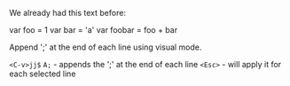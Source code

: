 We already had this text before:

var foo = 1
var bar = 'a'
var foobar = foo + bar

Append ';' at the end of each line using visual mode.

`<C-v>jj$`
`A;` - appends the ';' at the end of each line
`<Esc>` - will apply it for each selected line
